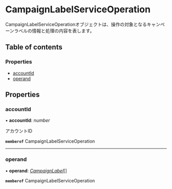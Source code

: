 # CampaignLabelServiceOperation


<div lang=\"ja\">CampaignLabelServiceOperationオブジェクトは、操作の対象となるキャンペーンラベルの情報と処理の内容を表します。</div> 

## Table of contents

### Properties

- [accountId](campaignlabelserviceoperation.md#accountid)
- [operand](campaignlabelserviceoperation.md#operand)

## Properties

### accountId

• **accountId**: *number*

<div lang=\"ja\">アカウントID</div> 

**`memberof`** CampaignLabelServiceOperation

___

### operand

• **operand**: [*CampaignLabel*](campaignlabel.md)[]

**`memberof`** CampaignLabelServiceOperation
